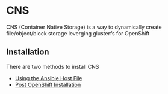 # CNS

CNS (Container Native Storage) is a way to dynamically create file/object/block storage leverging glusterfs for OpenShift

## Installation

There are two methods to install CNS

* [Using the Ansible Host File](ansible_hostfiles/singlemaster#L26-L33)
* [Post OpenShift Installation](https://github.com/RedHatWorkshops/openshiftv3-ops-workshop/blob/master/cns.md)
